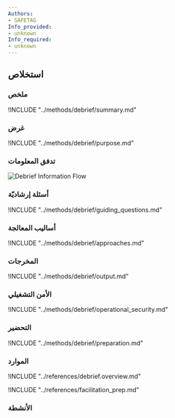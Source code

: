 ```yaml
---
Authors:
- SAFETAG
Info_provided:
- unknown
Info_required:
- unknown
---
```


## استخلاص


### ملخص
!INCLUDE "../methods/debrief/summary.md"

### غرض
!INCLUDE "../methods/debrief/purpose.md"

### تدفق المعلومات
![Debrief Information Flow](images/info_flows/debrief.svg)

### أسئلة إرشاديّة
!INCLUDE "../methods/debrief/guiding_questions.md"

### أساليب المعالجة 
!INCLUDE "../methods/debrief/approaches.md"

### المخرجات
!INCLUDE "../methods/debrief/output.md"

### الأمن التشغيلي
!INCLUDE "../methods/debrief/operational_security.md"

### التحضير
!INCLUDE "../methods/debrief/preparation.md"




### الموارد
<div class="greybox">
!INCLUDE "../references/debrief.overview.md"

!INCLUDE "../references/facilitation_prep.md"

</div>

### الأنشطة